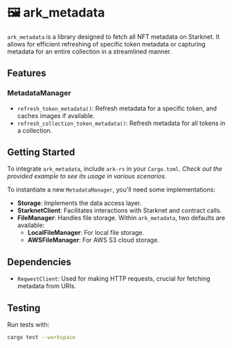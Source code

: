 # 🖼️ ark_metadata

`ark_metadata` is a library designed to fetch all NFT metadata on Starknet. It allows for efficient refreshing of specific token metadata or capturing metadata for an entire collection in a streamlined manner.

## Features
### MetadataManager

- `refresh_token_metadata()`: Refresh metadata for a specific token, and caches images if available.
- `refresh_collection_token_metadata()`: Refresh metadata for all tokens in a collection.

## Getting Started

To integrate `ark_metadata`, include ```ark-rs``` in your `Cargo.toml`.
*Check out the provided example to see its usage in various scenarios.*

To instantiate a new `MetadataManager`, you'll need some implementations:

- **Storage**: Implements the data access layer.
- **StarknetClient**: Facilitates interactions with Starknet and contract calls.
- **FileManager**: Handles file storage. Within `ark_metadata`, two defaults are available:
  - **LocalFileManager**: For local file storage.
  - **AWSFileManager**: For AWS S3 cloud storage.

## Dependencies

- `ReqwestClient`: Used for making HTTP requests, crucial for fetching metadata from URIs.

## Testing

Run tests with: 
```bash
cargo test --workspace
